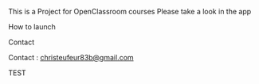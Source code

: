 This is a Project for OpenClassroom courses
Please take a look in the app

How to launch

Contact

Contact : christeufeur83b@gmail.com

TEST


